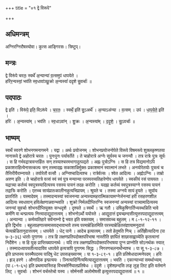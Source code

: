 +++
title = "०१ द्वे विरूपे"

+++
## अधिमन्त्रम्
अग्निरग्निरौषस्योवा। कुत्स आङ्गिरसः। त्रिष्टुप्।

## मन्त्रः
द्वे विरू॑पे चरतः॒ स्वर्थे॑ अ॒न्यान्या॑ व॒त्समुप॑ धापयेते ।  
हरि॑र॒न्यस्यां॒ भव॑ति स्व॒धावा॑ञ्छु॒क्रो अ॒न्यस्यां॑ ददृशे सु॒वर्चाः॑ ॥

## पदपाठः
द्वे इति॑ । विरू॑पे॒ इति॒ विऽरू॑पे । च॒र॒तः॒ । स्वर्थे॒ इति॑ सु॒ऽअर्थे॑ । अ॒न्याऽअ॑न्या । व॒त्सम् । उप॑ । धा॒प॒ये॒ते॒ इति॑ ।  
हरिः॑ । अ॒न्यस्या॑म् । भव॑ति । स्व॒धाऽवा॑न् । शु॒क्रः । अ॒न्यस्या॑म् । द॒दृ॒शे॒ । सु॒ऽवर्चाः॑ ॥

## भाष्यम्
स्वर्थे स्वरणे शोभनगमनागमने । यद्वा । अर्थः प्रयोजनम् । शोभनप्रयोजनोपेते विरूपे विषमरूपे शुक्लकृष्णतया नानारूपे द्वे अहोरात्रे चरतः । पुनःपुनः पर्यावर्तेते । ते चाहोरात्रे अग्नेः सूर्यस्य च जनन्यौ । तत्र रात्रेः पुत्रः सूर्यः । स हि गर्भवद्रात्रावन्तर्हितः सन् तस्याश्चरमभागादुत्पद्यते । अह्नः पुत्रोऽग्निः । स हि तत्र विद्यमानोऽपि प्रकाशराहित्येनासत्कल्पः सन् तस्मादह्नः सकाशान्निर्मुक्तः प्रकाशमानं स्वात्मानं लभते । अनयोरेतयोः पुत्रत्वं च तैत्तिरीयैराम्नायते । तयोरेतौ वत्सौ । अग्निश्चादित्यश्च । रात्रेर्वत्सः । श्वेत आदित्यः । अह्नोऽग्निः । ताम्रो अरुण इति । ते चाहोरात्रे वत्सं स्वं स्वं पुत्र मन्यान्या परस्परव्यतिहारेणोप धापयेते । स्वकीयं रसं पाययतः । यद्रात्र्या कर्तव्यं स्वपुत्रस्यादित्यस्य रसस्य पायनं तदहः करोति । यदह्ना कर्तव्यं स्वपुत्रस्याग्ने रसस्य पायनं तद्रात्रिः करोति । एतच्च सायंप्रातःकालीनाहुत्यभिप्रायम् । श्रूयते च । तस्मा अग्नये सायं हूयते । सूर्याय प्रातरिति । यस्मादेवम् । तस्मादन्यस्यां स्वजनन्या अन्यस्यामहरात्मिकायामग्नेर्जनन्यां हरी रसहरणशील आदित्यः स्वधावान् हविर्लक्षणान्नवान्भवति । शुक्रो निर्मलदीप्तिरग्निः स्वजनन्यां अन्यस्यां रात्र्यामादित्यस्य जनन्यां सुवर्चाः शोभनदीप्तियुक्तः सन्धदृशे । दृश्यते ॥ स्वर्थे । ऋ गतौ । उषिकुषिगार्तिभ्यस्थन्निति भावे कर्मणि वा थन्प्रत्ययः नित्त्वादाद्युदात्तत्वम् । शोभनोऽर्थो ययोस्ते । आद्युदात्तं द्व्यच्छन्दसीत्युत्तरपदाद्युदात्तत्वम् । अन्यान्या । कर्मव्यतिहारे सर्वनाम्नो द्वे भवत इति वक्तव्यम् । समासवच्च बहुलम् । म ८-१-१२-११ । इति द्विर्भावः । बहुलग्रहणात्समासवद्भावाभावे तस्य परमाम्रेडितमिति परस्याम्रेडितसंज्ञायामनुदात्तं चेत्याम्रेडितानुदात्तत्वम् । धापयेते । धेट् पाने । आदेच इत्यात्वम् । ततो हेतुमति णिच् । अर्तिह्रीत्यादिना (पा ७-३-३६) धातोः पुगागमः । तत्र हि लक्षणप्रतिपदोक्तपरिभाषा नास्तीति ज्ञापितं शाछासाह्वाव्येति कृतत्वानां निर्देशेन । स हि युक् प्राप्तिख्यापनार्थः । यदि तत्र लक्षणप्रतिपदोक्तपरिभाषया पुग्न प्राप्नोति सोऽनर्थकः स्यात् । तस्मादध्यापयतीत्यादाविव धापयेते इत्यत्रापि पुगागमः सिद्धः । निगरणचलनार्थेभ्यश्च । पा सू १-३-८७ । इति प्राप्तस्य परस्मैपदस्य पादिषु धेट उपसङ्ख्यानम् । पा १-३-८९-१ । इति प्रतिषेधादात्मनेपदम् । हरिः । हृञ् हरणे । औणादिक इन्प्रत्ययः । ञ्नित्यादिर्नित्यमित्याद्युदात्तत्वम् । भवति । एकान्याभ्यां समर्थाभ्याम् (पा ८-१-६५) इति प्रथमायास्तिङ् विभक्तेर्निघातप्रतिषेधः । ददृशे । दृशेश्छन्दसि लङ् लुङ् लिट इति वर्तमाने लिट् । सुवर्चाः । शोभनं वर्चस्तेचो यस्य । सोर्मनसी अलोमोषसी इत्युत्तरपदाद्युदात्तत्वं ॥ १ ॥